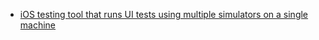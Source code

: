 - [iOS testing tool that runs UI tests using multiple simulators on a single machine](https://github.com/linkedin/bluepill)